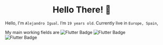 <h1 align="center"> Hello There! 👋</h1>

Hello, I'm `Alejandro Igual`. I’m `19 years old`. Currently live in  `Europe, Spain`,

My main working fields are 
![Flutter Badge](https://img.shields.io/badge/-Java-orange?style=flat)
![Flutter Badge](https://img.shields.io/badge/-Python-blue?style=flat)
![Flutter Badge](https://img.shields.io/badge/-MySQL-Green?style=flat)


